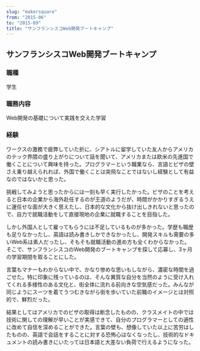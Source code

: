 ```yaml
---
slug: "makersquare"
from: "2015-06"
to: "2015-09"
title: "サンフランシスコWeb開発ブートキャンプ"
---
```


## サンフランシスコWeb開発ブートキャンプ
### 職種

学生

### 職務内容

Web開発の基礎について実践を交えた学習

### 経験

ワークスの激務で疲弊していた折に、シアトルに留学していた友人からアメリカのテック界隈の盛り上がりについて話を聞いて、アメリカまたは欧米の先進国で働くことについて興味を持った。プログラマーという職業なら、言語とビザの壁さえ乗り越えられれば、外国で働くことは突飛なことではないし経験として有益なのではないかと思った。

挑戦してみようと思ったからには一刻も早く実行したかった。ビザのことを考えると日本の企業から海外赴任するのが王道のようだが、時間がかかりすぎるうえに運任せな面が大きく思えたし、日本的な文化から抜け出しきれないと思ったので、自力で就職活動をして直接現地の企業に就職することを目指した。

しかし外国人として雇ってもらうには不足しているものが多かった。学歴も職歴も足りなかったし、英語は読み書きしかできなかったし、開発スキルも需要の多いWeb系は素人だったし、そもそも就職活動の進め方も全くわからなかった。そこで、サンフランシスコのWeb開発のブートキャンプを探して応募し、3ヶ月の学習期間を取ることにした。

言葉もマナーもわからない中で、かなり惨めな思いもしながら、濃密な時間を過ごせた。特に印象に残っているのは、そんな異質な自分を当然のように受け入れてくれる多様性のある文化と、街全体に流れる前向きな空気感だった。みんなが同じようにスーツを着てうつむきながら街を歩いていた前職のイメージとは対照的で、鮮烈だった。

結果としてはアメリカでのビザの取得は断念したものの、クラスメイトの中では技術に関しての理解が早いことが実感できて、自分のプログラマーとしての適性に改めて自信を深めることができた。言葉の壁も、想像していた以上に苦労はしたものの、英語で会話をすることに対する恐怖心はなくなったし、技術的なドキュメントの読み書きにいたっては日本語と大差ない負荷で行えるようになった。
